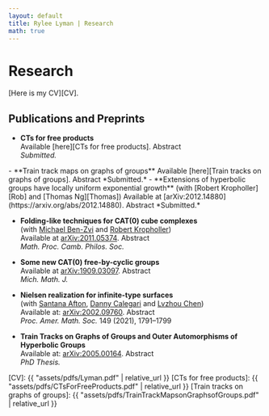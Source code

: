 ```yaml
---
layout: default
title: Rylee Lyman | Research
math: true
---
```

# Research

[Here is my CV][CV].

## Publications and Preprints

- **CTs for free products**   
Available [here][CTs for free products].
<a onclick="displayabs('CTs')">Abstract</a>   
*Submitted.* 
<div id="CTs" style="display: none">
<blockquote>
The fundamental group of a finite graph of groups with trivial edge groups is a free product.
We are interested in those outer automorphisms of such a free product
that permute the conjugacy classes of the vertex groups.
We show that in particular cases of interest,
such as where the vertex groups are themselves finite free products of finite and cyclic groups,
given such an outer automorphism,
after passing to a positive power, the outer automorphism
is represented by a particularly nice kind of relative train track map called a CT.
CTs were first introduced by Feighn and Handel
for outer automorphisms of free groups.
We develop the theory of attracting laminations for
and principal automorphisms of free products.
We prove that outer automorphisms of free products satisfy an index inequality
reminiscent of a result of Gaboriau, Jaeger, Levitt and Lustig
and sharpening a result of Martino.
Finally, we prove a result reminiscent of a result of Culler
on the fixed subgroup of an automorphism of a free product
whose outer class has finite order.
</blockquote>
</div>
- **Train track maps on graphs of groups**   
Available [here][Train tracks on graphs of groups].
<a onclick="displayabs('TrainTracks')">Abstract</a>   
*Submitted.* 
<div id="TrainTracks" style="display: none">
<blockquote>
In this paper we develop the theory of train track maps on graphs of groups.
Expanding a definition of Bass, we define a notion of a map of a graph of groups,
and of a homotopy equivalence.
We prove that under one of two technical hypotheses,
any homotopy equivalence of a graph of groups may be represented by a relative train track map.
The first applies in particular to graphs of groups with finite edge groups,
while the second applies in particular to certain generalized Baumslag–Solitar groups.
</blockquote>
</div>
 - **Extensions of hyperbolic groups have locally uniform exponential growth**  
 (with [Robert Kropholler][Rob] and [Thomas Ng][Thomas])   
 Available at [arXiv:2012.14880](https://arxiv.org/abs/2012.14880).
 <a onclick="displayabs('extensions')">Abstract</a>   
 *Submitted.*
 <div id="extensions" style="display: none">
  <blockquote>
   We introduce a quantitative characterization of subgroup alternatives
   modeled on the Tits alternative
   in terms of group laws
   and investigate when this property is preserved under extensions.
   We develop a framework that lets us expand the classes of groups
   known to have locally uniform exponential growth to include
   extensions of either word hyperbolic or right-angled Artin groups
   by groups with locally uniform exponential growth.
   From this, we deduce that the automorphism group 
   of a torsion-free one-ended hyperbolic group has locally uniform exponential growth.
   Our methods also demonstrate that automorphism groups
   of torsion-free one-ended toral relatively hyperbolic groups
   and certain right-angled Artin groups satisfy our quantitative subgroup alternative.
   </blockquote>
 </div>


 - **Folding-like techniques for CAT(0) cube complexes**  
 (with [Michael Ben-Zvi][Benzvi] and [Robert Kropholler][Rob])    
 Available at [arXiv:2011.05374](https://arxiv.org/abs/2011.05374).
 <a onclick="displayabs('folding')">Abstract</a>   
 *Math. Proc. Camb. Philos. Soc.*   
 <div id="folding" style="display: none">
  <blockquote>
   In a seminal paper,
   Stallings introduced folding of morphisms of graphs. 
   One consequence of folding is the representation of finitely-generated subgroups 
   of a finite-rank free group as immersions of finite graphs. 
   Stallings's methods allow one to construct this representation algorithmically,
   giving effective, algorithmic answers and proofs to classical questions about subgroups of free groups. 
   Recently Dani–Levcovitz used Stallings-like methods to study subgroups of right-angled Coxeter groups,
   which act geometrically on CAT(0) cube complexes. 
   In this paper we extend their techniques to fundamental groups of non-positively curved cube complexes.
  </blockquote>
 </div>

 - **Some new CAT(0) free-by-cyclic groups**  
 Available at [arXiv:1909.03097](http://arXiv.org/abs/1909.03097).
<a onclick="displayabs('newCAT0')">Abstract</a>   
 *Mich. Math. J.*   
<div id="newCAT0" style="display: none">
  <blockquote>
    We show the existence
    of several new infinite families of polynomially-growing automorphisms of free groups
    whose mapping tori are CAT(0) free-by-cyclic groups.
    Such mapping tori are thick, and thus not relatively hyperbolic.
    These are the first families comprising infinitely many examples for each rank
    of the nonabelian free group;
    they contrast strongly with Gersten's example of a thick free-by-cyclic group
    which cannot be a subgroup of a CAT(0) group.
  </blockquote>
</div>

 - **Nielsen realization for infinite-type surfaces**  
(with [Santana Afton][Santana], [Danny Calegari][Danny] and [Lvzhou Chen][Lvzhou])   
Available at: [arXiv:2002.09760](http://arxiv.org/abs/2002.09760).
<a onclick="displayabs('nielsenrealization')">Abstract</a>   
*Proc. Amer. Math. Soc.* 149 (2021), 1791–1799   
<div id="nielsenrealization" style="display: none">
  <blockquote>
    Given a finite subgroup G of the mapping class group of a surface S,
    the Nielsen realization problem asks whether G can be realized as a 
    finite group of homeomorphisms of S.
    In 1983, Kerckhoff showed that for S a finite-type surface, any finite subgroup G
    may be realized as a group of isometries of some hyperbolic metric on S.
    We extend Kerckhoff's result to orientable, infinite-type surfaces.
    As applications, we classify torsion elements in the mapping class group of a plane minus a Cantor set,
    and also show that topological groups containing sequences of torsion elements limiting to the identity
    do not embed continuously into the mapping class group of S.
    Finally, we show that compact subgroups of the mapping class group of S are finite,
    and locally compact subgroups are discrete.
  </blockquote>
</div>

 - **Train Tracks on Graphs of Groups and Outer Automorphisms of Hyperbolic Groups**  
 Available at: [arXiv:2005.00164](http:///arxiv.org/abs/2005.00164).
 <a onclick="displayabs('thesis')">Abstract</a>   
 *PhD Thesis.*
 <div id="thesis" style="display: none">
    <blockquote>
      Stallings remarked that an outer automorphism of a free group
      may be thought of as a subdivision of a graph followed by a sequence of folds.
      In this thesis, we prove that automorphisms of fundamental groups of graphs of groups
      satisfying this condition may be represented by irrreducible train track maps
      in the sense of Bestvina–Handel (we allow collapsing invariant subgraphs).
      Of course, we construct relative train track maps as well.
      Along the way, we give a new exposition of the Bass–Serre theory of groups acting on trees,
      morphisms of graphs of groups, and foldings thereof.
      We produce normal forms for automorphisms of free products and extend an argument
      of Qing–Rafi to show that they are not quasi-geodesic.
      As an application, we answer affirmatively a question of Paulin:
      outer automorphisms of finitely generated word hyperbolic groups
      satisfy a dynamical trichotomy generalizing the Nielsen–Thurston
      "periodic, reducible or pseudo-Anosov."
      At the end of the thesis we collect some open problems we find interesting.
    </blockquote>
  </div>


[Rob]: http://www.robertkropholler.com
[Thomas]: https://sites.google.com/site/thomasng192/
[Benzvi]: https://sites.google.com/view/benzvi
[Santana]: http://people.math.gatech.edu/~safton3/
[Danny]: http://math.uchicago.edu/~dannyc/
[Lvzhou]: http://math.uchicago.edu/~lzchen/
[CV]: {{ "assets/pdfs/Lyman.pdf" | relative_url }}
[CTs for free products]: {{ "assets/pdfs/CTsForFreeProducts.pdf" | relative_url }}
[Train tracks on graphs of groups]: {{ "assets/pdfs/TrainTrackMapsonGraphsofGroups.pdf" | relative_url }}
